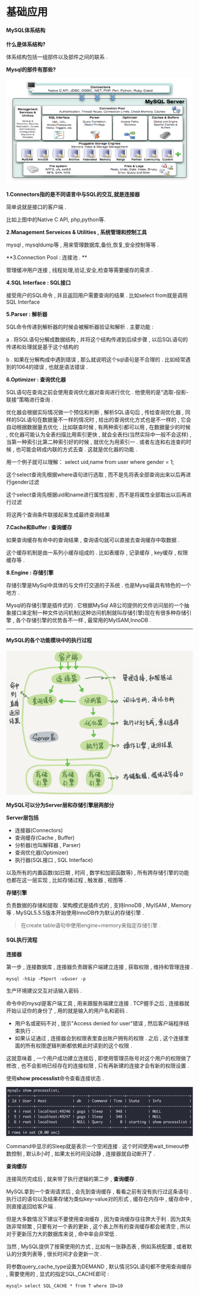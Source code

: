 # 基础应用

#### MySQL体系结构

**什么是体系结构?**

体系结构包括一组部件以及部件之间的联系 .

**Mysql的部件有那些?**

![](/assets/mysqbujian.png)

**1.Connectors指的是不同语言中与SQL的交互,就是连接器**

简单说就是接口的客户端 .

比如上图中的Native C API, php,python等.

**2.Management Serveices & Utilities , 系统管理和控制工具**

mysql , mysqldump等 , 用来管理数据库,备份,恢复,安全控制等等 .

**3.Connection Pool : 连接池 . **

管理缓冲用户连接 , 线程处理,验证,安全,检查等需要缓存的需求 .

**4.SQL Interface : SQL接口**

接受用户的SQL命令 , 并且返回用户需要查询的结果 . 比如select from就是调用SQL Interface

**5.Parser : 解析器**

SQL命令传递到解析器的时候会被解析器验证和解析 . 主要功能 :

a . 将SQL语句分解成数据结构 , 并将这个结构传递到后续步骤 , 以后SQL语句的传递和处理就是基于这个结构的

b . 如果在分解构成中遇到错误 , 那么就说明这个sql语句是不合理的 . 比如经常遇到的1064的错误 , 也就是语法错误 .

**6.Optimizer : 查询优化器**

SQL语句在查询之前会使用查询优化器对查询进行优化 . 他使用的是“选取-投影-联接”策略进行查询 .

优化器会根据实际情况做一个预估和判断 , 解析SQL语句后 , 传给查询优化器 , 同样的SQL语句在数据量不一样的情况时 , 给出的查询优化方式也是不一样的 , 它会自动根据数据量去优化 . 比如联查时候 , 有两种索引都可以用 , 在数据量少的时候 , 优化器可能认为全表扫描比用索引更快 , 就会全表扫\(当然实际中一般不会这样\) , 当第一种索引比第二种索引好的时候 , 就优化为用索引一 . 或者左连和右连查的时候 , 也可能会转成内联的方式去查 . 这就是优化器的功能 .

用一个例子就可以理解： select uid,name from user where gender = 1;

这个select查询先根据where语句进行选取 , 而不是先将表全部查询出来以后再进行gender过滤

这个select查询先根据uid和name进行属性投影 , 而不是将属性全部取出以后再进行过滤

将这两个查询条件联接起来生成最终查询结果

**7.Cache和Buffer : 查询缓存**

如果查询缓存有命中的查询结果 , 查询语句就可以直接去查询缓存中取数据 .

这个缓存机制是由一系列小缓存组成的 . 比如表缓存 , 记录缓存 , key缓存 , 权限缓存等 .

**8.Engine : 存储引擎**

存储引擎是MySql中具体的与文件打交道的子系统 . 也是Mysql最具有特色的一个地方 .

Mysql的存储引擎是插件式的 . 它根据MySql AB公司提供的文件访问层的一个抽象接口来定制一种文件访问机制\(这种访问机制就叫存储引擎\)现在有很多种存储引擎 , 各个存储引擎的优势各不一样 , 最常用的MyISAM,InnoDB .

---

#### MySQL的各个功能模块中的执行过程

![](/assets/mysqljiagoutu.png)

**MySQL可以分为Server层和存储引擎层两部分**

**Server层包括**

* 连接器\(Connectors\)
* 查询缓存\(Cache , Buffer\)
* 分析器\(也叫解释器 , Parser\)
* 查询优化器\(Optimizer\)
* 执行器\(SQL接口 , SQL Interface\)

以及所有的内置函数\(如日期 , 时间 , 数学和加密函数等\) , 所有跨存储引擎的功能也都在这一层实现 , 比如存储过程 , 触发器 , 视图等 .

**存储引擎**

负责数据的存储和提取 . 架构模式是插件式的 , 支持InnoDB , MyISAM , Memory等 . MySQL5.5.5版本开始使用InnoDB作为默认的存储引擎 .

> 在create table语句中使用engine=memory来指定存储引擎 .

#### SQL执行流程

**连接器**

第一步 , 连接数据库 , 连接器负责跟客户端建立连接 , 获取权限 , 维持和管理连接 .

```
mysql -h$ip -P$port -u$user -p
```

生产环境建议交互对话输入密码 .

命令中的mysql是客户端工具 , 用来跟服务端建立连接 . TCP握手之后 , 连接器就开始认证你的身份了 , 用的就是输入的用户名和密码 .

* 用户名或密码不对 , 提示"Access denied for user"错误 , 然后客户端程序结束执行 .
* 如果认证通过 , 连接器会到权限表里查出账户拥有的权限 . 之后 , 这个连接里面的所有权限逻辑判断都依赖此时读到的这个权限 .

这就意味着 , 一个用户成功建立连接后 , 即使用管理员账号对这个用户的权限做了修改 , 也不会影响已经存在的连接权限 , 只有再新建的连接才会有新的权限设置 .

使用**show processlist**命令查看连接状态 .

![](/assets/showprocesslist.png)

Command中显示的Sleep就是表示一个空闲连接 . 这个时间使用wait\_timeout参数控制 , 默认8小时 , 如果太长时间没动静 , 连接器就自动断开了 .

**查询缓存**

连接简历完成后 , 就来带了执行逻辑的第二步 , **查询缓存** .

MySQL拿到一个查询请求后 , 会先到查询缓存 , 看看之前有没有执行过这条语句 . 执行过的语句以及结果存储为类似key-value对的形式 , 缓存在内存中 , 缓存命中 , 则直接返回给客户端 . 

但是大多数情况下建议不要使用查询缓存 , 因为查询缓存往往弊大于利 . 因为其失效非常频繁 , 只要有对一个表的更新 , 这个表上所有的查询缓存都会被清空 , 所以对于更新压力大的数据库来说 , 命中率会非常低 . 

当然 , MySQL提供了按需使用的方式 , 比如有一张静态表 , 例如系统配置 , 或者默认的分类列表等 , 很长时间才会更新一次 . 

将参数query\_cache\_type设置为DEMAND , 默认情况SQL语句都不使用查询缓存 , 需要使用的 , 显式的指定SQL\_CACHE即可 : 

```
mysql> select SQL_CACHE * from T where ID=10
```



